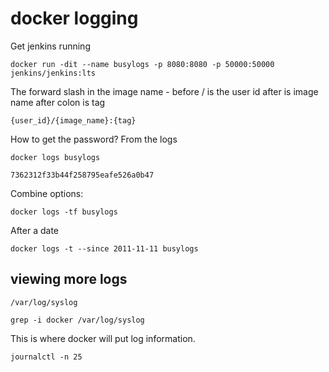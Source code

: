 # docker logging

Get jenkins running

    docker run -dit --name busylogs -p 8080:8080 -p 50000:50000 jenkins/jenkins:lts

The forward slash in the image name - before / is the user id after is image name after colon is tag

    {user_id}/{image_name}:{tag}

How to get the password? From the logs

    docker logs busylogs

    7362312f33b44f258795eafe526a0b47

Combine options:

    docker logs -tf busylogs

After a date

    docker logs -t --since 2011-11-11 busylogs

## viewing more logs

    /var/log/syslog

    grep -i docker /var/log/syslog

This is where docker will put log information.

    journalctl -n 25